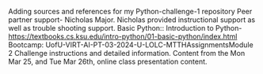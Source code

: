 Adding sources and references for my Python-challenge-1 repository
Peer partner support- Nicholas Major.  Nicholas provided instructional support as well as trouble shooting support.
Basic Python:: Introduction to Python- https://textbooks.cs.ksu.edu/intro-python/01-basic-python/index.html
Bootcamp: UofU-VIRT-AI-PT-03-2024-U-LOLC-MTTHAssignmentsModule 2 Challenge instructions and detailed information.
Content from the Mon Mar 25, and Tue Mar 26th, online class presentation content. 
